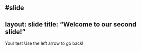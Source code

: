#slide
---
layout: slide
title: “Welcome to our second slide!”
---
Your test
Use the left arrow to go back!

